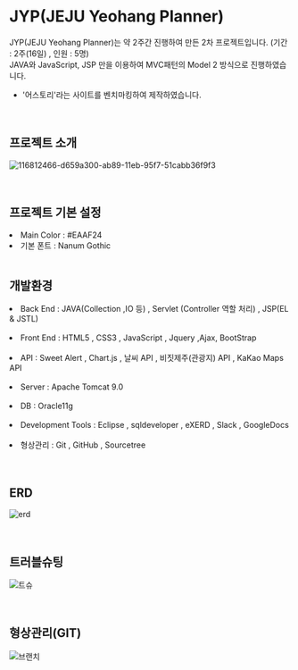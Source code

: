 # JYP(JEJU Yeohang Planner)
JYP(JEJU Yeohang Planner)는 약 2주간 진행하여 만든 2차 프로젝트입니다.  (기간 : 2주(16일) , 인원 : 5명) <br>
JAVA와 JavaScript, JSP 만을 이용하여 MVC패턴의 Model 2 방식으로 진행하였습니다.<br>

<ul><li>'어스토리'라는 사이트를 벤치마킹하여 제작하였습니다.</li></ul>

<br>

## 프로젝트 소개
![116812466-d659a300-ab89-11eb-95f7-51cabb36f9f3](https://user-images.githubusercontent.com/78411713/128956474-0a9c49a7-0b41-435c-ae07-3b28ed4a1237.png)

<br>

## 프로젝트 기본 설정
<li>Main Color : #EAAF24</li>
<li>기본 폰트 : Nanum Gothic </li>

<br>

## 개발환경
<li>Back End : JAVA(Collection ,IO 등) , Servlet (Controller 역할 처리) , JSP(EL & JSTL) </li><br>
<li>Front End : HTML5 , CSS3 , JavaScript , Jquery ,Ajax, BootStrap </li><br>
<li>API : Sweet Alert , Chart.js , 날씨 API , 비짓제주(관광지) API , KaKao Maps API </li><br>
<li>Server : Apache Tomcat 9.0 </li><br>
<li>DB : Oracle11g </li><br>
<li>Development Tools : Eclipse , sqldeveloper , eXERD , Slack , GoogleDocs </li><br>
<li>형상관리 : Git , GitHub , Sourcetree </li><br>

<br>

## ERD
![erd](https://user-images.githubusercontent.com/78411713/128957414-2eddf3b4-867e-4e45-9fa3-d2a45d90ee8d.JPG)

<br>

## 트러블슈팅
![트슈](https://user-images.githubusercontent.com/78411713/128957516-b56ef8f7-14a3-4686-8673-893632420831.JPG)

<br>

## 형상관리(GIT)
![브랜치](https://user-images.githubusercontent.com/78411713/128958524-df3f08f9-c520-4ccc-a70c-ab2679bf436a.JPG)



